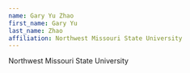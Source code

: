 ```yaml
---
name: Gary Yu Zhao
first_name: Gary Yu
last_name: Zhao
affiliation: Northwest Missouri State University
---
```


Northwest Missouri State University
